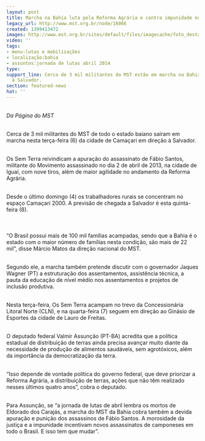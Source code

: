 ```yaml
---
layout: post
title: Marcha na Bahia luta pela Reforma Agrária e contra impunidade no campo
legacy_url: http://www.mst.org.br/node/16066
created: 1399413472
images: http://www.mst.org.br/sites/default/files/imagecache/foto_destaque/Untitled.png
video: ''
tags:
- menu:lutas e mobilizações
- localização:bahia
- assuntos:jornada de lutas abril 2014
type: 
support_line: Cerca de 3 mil militantes do MST estão em marcha na Bahia em direção
  à Salvador.
section: featured-news
hat: ''
---
```

<p><em><br>Da Página do MST</em>&nbsp;<br>&nbsp;</p><p>Cerca de 3 mil militantes do MST de todo o estado baiano saíram em marcha nesta terça-feira (6) da cidade de Camaçari em direção à Salvador.</p><p><br>Os Sem Terra reivindicam a apuração do assassinato de Fábio Santos, militante do Movimento assassinado no dia 2 de abril de 2013, na cidade de Iguaí, com nove tiros, além de maior agilidade no andamento da Reforma Agrária.&nbsp;</p><p><br>Desde o último domingo (4) os trabalhadores rurais se concentram no espaço Camaçari 2000. A previsão de chegada a Salvador é esta quinta-feira (8).</p><p><img style="margin: 10px;" src="http://www.mst.org.br/sites/default/files/march_BAHIA.png" alt=""><br><br>“O Brasil possui mais de 100 mil famílias acampadas, sendo que a Bahia é o estado com o maior número de famílias nesta condição, são mais de 22 mil”, disse Márcio Matos da direção nacional do MST.</p><p><br>Segundo ele, a marcha também pretende discutir com o governador Jaques Wagner (PT) a estruturação dos assentamentos, assistência técnica, a pauta da educação de nível médio nos assentamentos e projetos de inclusão produtiva.</p><p><br>Nesta terça-feira, Os Sem Terra acampam no trevo da Concessionária Litoral Norte (CLN), e na quarta-feira (7) seguem em direção ao Ginásio de Esportes da cidade de Lauro de Freitas.</p><p><br>O deputado federal Valmir Assunção (PT-BA) acredita que a política estadual de distribuição de terras ainda precisa avançar muito diante da necessidade de produção de alimentos saudáveis, sem agrotóxicos, além da importância da democratização da terra.&nbsp;</p><p><br>“Isso depende de vontade política do governo federal, que deve priorizar a Reforma Agrária, a distribuição de terras, ações que não têm realizado nesses últimos quatro anos”, cobra o deputado.&nbsp;</p><p><br>Para Assunção, se “a jornada de lutas de abril lembra os mortos de Eldorado dos Carajás, a marcha do MST da Bahia cobra também a devida apuração e punição dos assassinos de Fábio Santos. A morosidade da justiça e a impunidade incentivam novos assassinatos de camponeses em todo o Brasil. E isso tem que mudar”.</p><div>&nbsp;</div><div>&nbsp;</div>
